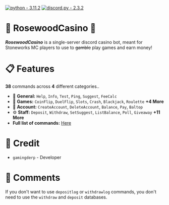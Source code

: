 [![python - 3.11.2](https://img.shields.io/badge/python-3.11.2-0096FF?logo=Python)](https://)
[![discord.py - 2.3.2](https://img.shields.io/badge/discord.py-2.3.2-FFFF00?logo=Python)](https://github.com/Rapptz/discord.py)


# 🌸 RosewoodCasino 🌸
***RosewoodCasino*** is a single-server discord casino bot, meant for Stoneworks MC players to use to ~~gamble~~ play games and earn money!

# 📋 Features
**38** commands across **4** different categories..

- 📌 **General:** `Help`, `Info`, `Test`, `Ping`, `Suggest`, `FeeCalc`
- 🎳 **Games:** `CoinFlip`, `DuelFlip`, `Slots`, `Crash`, `Blackjack`, `Roulette` **+4 More**
- 📰 **Account:** `CreateAccount`, `DeleteAccount`, `Balance`, `Pay`, `Baltop`
- ⚙️ **Staff:** `Deposit`, `Withdraw`, `SetSuggest`, `ListBalance`, `Poll`, `Giveaway` **+11 More**
- **Full list of commands:** [Here](https://github.com/GamingDerp/RosewoodCasino/blob/main/COMMANDS.md)

# 📑 Credit
- `gamingderp` - Developer

# 📝 Comments
If you don't want to use `depositlog` or `withdrawlog` commands, you don't need to use the `withdraw` and `deposit` databases.
